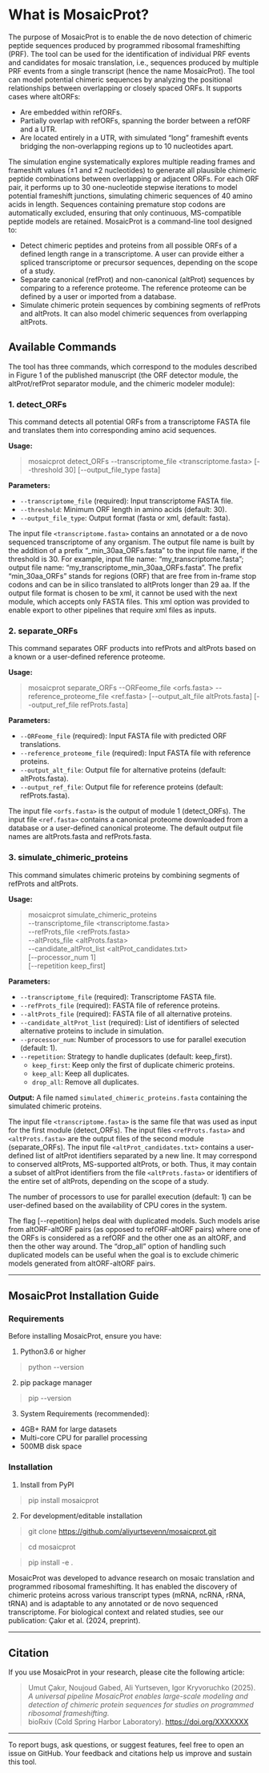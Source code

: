 # What is MosaicProt?

The purpose of MosaicProt is to enable the de novo detection of chimeric peptide sequences produced by programmed ribosomal frameshifting (PRF). The tool can be used for the identification of individual PRF events and candidates for mosaic translation, i.e., sequences produced by multiple PRF events from a single transcript (hence the name MosaicProt). The tool can model potential chimeric sequences by analyzing the positional relationships between overlapping or closely spaced ORFs. It supports cases where altORFs:

- Are embedded within refORFs.
- Partially overlap with refORFs, spanning the border between a refORF and a UTR.
- Are located entirely in a UTR, with simulated “long” frameshift events bridging the non-overlapping regions up to 10 nucleotides apart.

The simulation engine systematically explores multiple reading frames and frameshift values (±1 and ±2 nucleotides) to generate all plausible chimeric peptide combinations between overlapping or adjacent ORFs. For each ORF pair, it performs up to 30 one-nucleotide stepwise iterations to model potential frameshift junctions, simulating chimeric sequences of 40 amino acids in length. Sequences containing premature stop codons are automatically excluded, ensuring that only continuous, MS-compatible peptide models are retained. MosaicProt is a command-line tool designed to:

- Detect chimeric peptides and proteins from all possible ORFs of a defined length range in a transcriptome. A user can provide either a spliced transcriptome or precursor sequences, depending on the scope of a study.
- Separate canonical (refProt) and non-canonical (altProt) sequences by comparing to a reference proteome. The reference proteome can be defined by a user or imported from a database.
- Simulate chimeric protein sequences by combining segments of refProts and altProts. It can also model chimeric sequences from overlapping altProts.

## Available Commands

The tool has three commands, which correspond to the modules described in Figure 1 of the published manuscript (the ORF detector module, the altProt/refProt separator module, and the chimeric modeler module):

### 1. detect_ORFs

This command detects all potential ORFs from a transcriptome FASTA file and translates them into corresponding amino acid sequences.

**Usage:**

> mosaicprot detect_ORFs --transcriptome_file <transcriptome.fasta> [--threshold 30] [--output_file_type fasta]


**Parameters:**

- `--transcriptome_file` (required): Input transcriptome FASTA file.
- `--threshold`: Minimum ORF length in amino acids (default: 30).
- `--output_file_type`: Output format (fasta or xml, default: fasta).

The input file `<transcriptome.fasta>` contains an annotated or a de novo sequenced transcriptome of any organism. The output file name is built by the addition of a prefix “_min_30aa_ORFs.fasta” to the input file name, if the threshold is 30. For example, input file name: “my_transcriptome.fasta”; output file name: “my_transcriptome_min_30aa_ORFs.fasta”. The prefix “min_30aa_ORFs” stands for regions (ORF) that are free from in-frame stop codons and can be in silico translated to altProts longer than 29 aa. If the output file format is chosen to be xml, it cannot be used with the next module, which accepts only FASTA files. This xml option was provided to enable export to other pipelines that require xml files as inputs.

### 2. separate_ORFs

This command separates ORF products into refProts and altProts based on a known or a user-defined reference proteome.

**Usage:**

> mosaicprot separate_ORFs --ORFeome_file <orfs.fasta> --reference_proteome_file <ref.fasta> [--output_alt_file altProts.fasta] [--output_ref_file refProts.fasta]

**Parameters:**

- `--ORFeome_file` (required): Input FASTA file with predicted ORF translations.
- `--reference_proteome_file` (required): Input FASTA file with reference proteins.
- `--output_alt_file`: Output file for alternative proteins (default: altProts.fasta).
- `--output_ref_file`: Output file for reference proteins (default: refProts.fasta).

The input file `<orfs.fasta>` is the output of module 1 (detect_ORFs). The input file `<ref.fasta>` contains a canonical proteome downloaded from a database or a user-defined canonical proteome. The default output file names are altProts.fasta and refProts.fasta.

### 3. simulate_chimeric_proteins

This command simulates chimeric proteins by combining segments of refProts and altProts.

**Usage:**

> mosaicprot simulate_chimeric_proteins \
--transcriptome_file <transcriptome.fasta> \
--refProts_file <refProts.fasta> \
--altProts_file <altProts.fasta> \
--candidate_altProt_list <altProt_candidates.txt> \
[--processor_num 1] \
[--repetition keep_first]

**Parameters:**

- `--transcriptome_file` (required): Transcriptome FASTA file.
- `--refProts_file` (required): FASTA file of reference proteins.
- `--altProts_file` (required): FASTA file of all alternative proteins.
- `--candidate_altProt_list` (required): List of identifiers of selected alternative proteins to include in simulation.
- `--processor_num`: Number of processors to use for parallel execution (default: 1).
- `--repetition`: Strategy to handle duplicates (default: keep_first).
  - `keep_first`: Keep only the first of duplicate chimeric proteins.
  - `keep_all`: Keep all duplicates.
  - `drop_all`: Remove all duplicates.

**Output:** A file named `simulated_chimeric_proteins.fasta` containing the simulated chimeric proteins.

The input file `<transcriptome.fasta>` is the same file that was used as input for the first module (detect_ORFs). The input files `<refProts.fasta>` and `<altProts.fasta>` are the output files of the second module (separate_ORFs). The input file `<altProt_candidates.txt>` contains a user-defined list of altProt identifiers separated by a new line. It may correspond to conserved altProts, MS-supported altProts, or both. Thus, it may contain a subset of altProt identifiers from the file `<altProts.fasta>` or identifiers of the entire set of altProts, depending on the scope of a study.

The number of processors to use for parallel execution (default: 1) can be user-defined based on the availability of CPU cores in the system.

The flag [--repetition] helps deal with duplicated models. Such models arise from altORF-altORF pairs (as opposed to refORF-altORF pairs) where one of the ORFs is considered as a refORF and the other one as an altORF, and then the other way around. The “drop_all” option of handling such duplicated models can be useful when the goal is to exclude chimeric models generated from altORF-altORF pairs.

---

## MosaicProt Installation Guide

### Requirements

Before installing MosaicProt, ensure you have:

1. Python3.6 or higher  
> python --version

2. pip package manager  
> pip --version

3. System Requirements (recommended):  
- 4GB+ RAM for large datasets  
- Multi-core CPU for parallel processing  
- 500MB disk space

### Installation

1. Install from PyPI  
> pip install mosaicprot

2. For development/editable installation
> git clone https://github.com/aliyurtsevenn/mosaicprot.git

> cd mosaicprot

> pip install -e .


MosaicProt was developed to advance research on mosaic translation and programmed ribosomal frameshifting. It has enabled the discovery of chimeric proteins across various transcript types (mRNA, ncRNA, rRNA, tRNA) and is adaptable to any annotated or de novo sequenced transcriptome. For biological context and related studies, see our publication: Çakır et al. (2024, preprint).

---

## Citation

If you use MosaicProt in your research, please cite the following article:

> Umut Çakır, Noujoud Gabed, Ali Yurtseven, Igor Kryvoruchko (2025).  
> *A universal pipeline MosaicProt enables large-scale modeling and detection of chimeric protein sequences for studies on programmed ribosomal frameshifting.*  
> bioRxiv (Cold Spring Harbor Laboratory). https://doi.org/XXXXXXX

---

To report bugs, ask questions, or suggest features, feel free to open an issue on GitHub. Your feedback and citations help us improve and sustain this tool.
